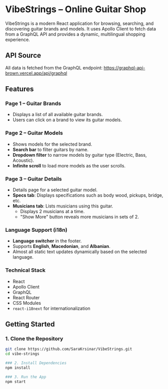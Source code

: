 # VibeStrings – Online Guitar Shop

VibeStrings is a modern React application for browsing, searching, and discovering guitar brands and models. It uses Apollo Client to fetch data from a GraphQL API and provides a dynamic, multilingual shopping experience.

## API Source
All data is fetched from the GraphQL endpoint:
https://graphql-api-brown.vercel.app/api/graphql

## Features

### Page 1 – Guitar Brands
- Displays a list of all available guitar brands.
- Users can click on a brand to view its guitar models.

### Page 2 – Guitar Models
- Shows models for the selected brand.
- **Search bar** to filter guitars by name.
- **Dropdown filter** to narrow models by guitar type (Electric, Bass, Acoustic).
- **Infinite scroll** to load more models as the user scrolls.

### Page 3 – Guitar Details
- Details page for a selected guitar model.
- **Specs tab**: Displays specifications such as body wood, pickups, bridge, etc.
- **Musicians tab**: Lists musicians using this guitar.
  - Displays 2 musicians at a time.
  - "Show More" button reveals more musicians in sets of 2.

### Language Support (i18n)
- **Language switcher** in the footer.
- Supports **English**, **Macedonian**, and **Albanian**.
- Almost all static text updates dynamically based on the selected language.

### Technical Stack
- React
- Apollo Client
- GraphQL
- React Router
- CSS Modules
- `react-i18next` for internationalization

## Getting Started

### 1. Clone the Repository
```bash
git clone https://github.com/SaraKrsinar/VibeStrings.git
cd vibe-strings

### 2. Install Dependencies
npm install

### 3. Run the App
npm start
```
